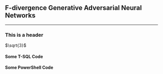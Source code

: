 ## F-divergence Generative Adversarial Neural Networks

---

### This is a header

$`\sqrt{3}`$

#### Some T-SQL Code

#### Some PowerShell Code